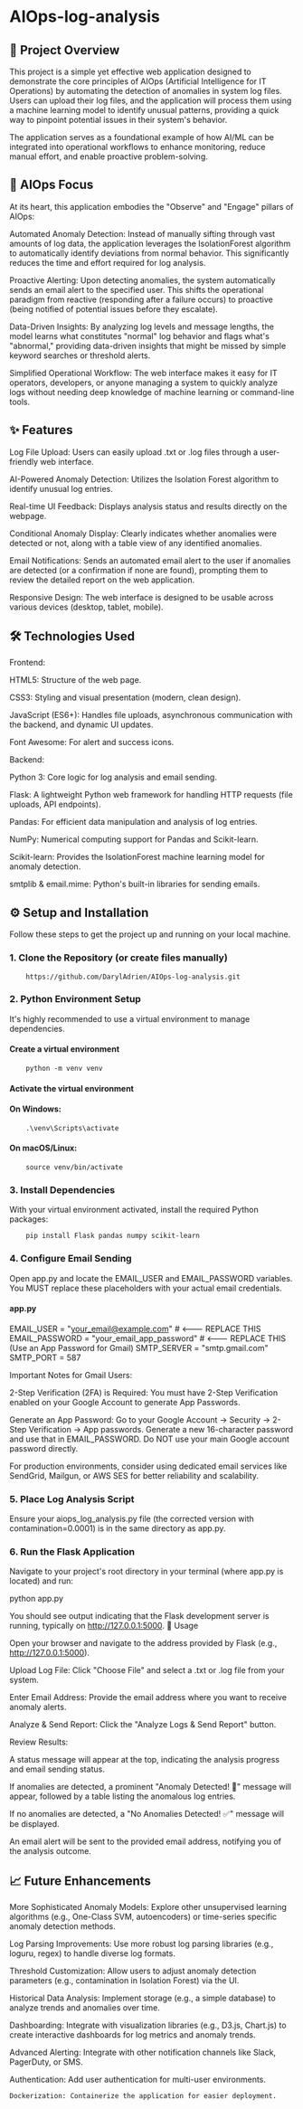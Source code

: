 # AIOps-log-analysis

## 🚀 Project Overview

This project is a simple yet effective web application designed to demonstrate the core principles of AIOps (Artificial Intelligence for IT Operations) by automating the detection of anomalies in system log files. Users can upload their log files, and the application will process them using a machine learning model to identify unusual patterns, providing a quick way to pinpoint potential issues in their system's behavior.

The application serves as a foundational example of how AI/ML can be integrated into operational workflows to enhance monitoring, reduce manual effort, and enable proactive problem-solving.

## 🤖 AIOps Focus

At its heart, this application embodies the "Observe" and "Engage" pillars of AIOps:

Automated Anomaly Detection: Instead of manually sifting through vast amounts of log data, the application leverages the IsolationForest algorithm to automatically identify deviations from normal behavior. This significantly reduces the time and effort required for log analysis.

Proactive Alerting: Upon detecting anomalies, the system automatically sends an email alert to the specified user. This shifts the operational paradigm from reactive (responding after a failure occurs) to proactive (being notified of potential issues before they escalate).

Data-Driven Insights: By analyzing log levels and message lengths, the model learns what constitutes "normal" log behavior and flags what's "abnormal," providing data-driven insights that might be missed by simple keyword searches or threshold alerts.

Simplified Operational Workflow: The web interface makes it easy for IT operators, developers, or anyone managing a system to quickly analyze logs without needing deep knowledge of machine learning or command-line tools.

## ✨ Features

Log File Upload: Users can easily upload .txt or .log files through a user-friendly web interface.

AI-Powered Anomaly Detection: Utilizes the Isolation Forest algorithm to identify unusual log entries.

Real-time UI Feedback: Displays analysis status and results directly on the webpage.

Conditional Anomaly Display: Clearly indicates whether anomalies were detected or not, along with a table view of any identified anomalies.

Email Notifications: Sends an automated email alert to the user if anomalies are detected (or a confirmation if none are found), prompting them to review the detailed report on the web application.

Responsive Design: The web interface is designed to be usable across various devices (desktop, tablet, mobile).

## 🛠️ Technologies Used

Frontend:

HTML5: Structure of the web page.

CSS3: Styling and visual presentation (modern, clean design).

JavaScript (ES6+): Handles file uploads, asynchronous communication with the backend, and dynamic UI updates.

Font Awesome: For alert and success icons.

Backend:

Python 3: Core logic for log analysis and email sending.

Flask: A lightweight Python web framework for handling HTTP requests (file uploads, API endpoints).

Pandas: For efficient data manipulation and analysis of log entries.

NumPy: Numerical computing support for Pandas and Scikit-learn.

Scikit-learn: Provides the IsolationForest machine learning model for anomaly detection.

smtplib & email.mime: Python's built-in libraries for sending emails.

## ⚙️ Setup and Installation

Follow these steps to get the project up and running on your local machine.

### 1. Clone the Repository (or create files manually)

        https://github.com/DarylAdrien/AIOps-log-analysis.git

### 2. Python Environment Setup

It's highly recommended to use a virtual environment to manage dependencies.

#### Create a virtual environment

        python -m venv venv

#### Activate the virtual environment

#### On Windows:

        .\venv\Scripts\activate

#### On macOS/Linux:
        
        source venv/bin/activate

### 3. Install Dependencies

With your virtual environment activated, install the required Python packages:

        pip install Flask pandas numpy scikit-learn

### 4. Configure Email Sending

Open app.py and locate the EMAIL_USER and EMAIL_PASSWORD variables. You MUST replace these placeholders with your actual email credentials.

#### app.py

EMAIL_USER = "your_email@example.com"      # <--- REPLACE THIS
EMAIL_PASSWORD = "your_email_app_password" # <--- REPLACE THIS (Use an App Password for Gmail)
SMTP_SERVER = "smtp.gmail.com"
SMTP_PORT = 587


Important Notes for Gmail Users:

2-Step Verification (2FA) is Required: You must have 2-Step Verification enabled on your Google Account to generate App Passwords.

Generate an App Password: Go to your Google Account -> Security -> 2-Step Verification -> App passwords. Generate a new 16-character password and use that in EMAIL_PASSWORD. Do NOT use your main Google account password directly.

For production environments, consider using dedicated email services like SendGrid, Mailgun, or AWS SES for better reliability and scalability.

### 5. Place Log Analysis Script

Ensure your aiops_log_analysis.py file (the corrected version with contamination=0.0001) is in the same directory as app.py.

### 6. Run the Flask Application

Navigate to your project's root directory in your terminal (where app.py is located) and run:

python app.py

You should see output indicating that the Flask development server is running, typically on http://127.0.0.1:5000.
🚀 Usage

Open your browser and navigate to the address provided by Flask (e.g., http://127.0.0.1:5000).

Upload Log File: Click "Choose File" and select a .txt or .log file from your system.

Enter Email Address: Provide the email address where you want to receive anomaly alerts.

Analyze & Send Report: Click the "Analyze Logs & Send Report" button.

Review Results:

A status message will appear at the top, indicating the analysis progress and email sending status.

If anomalies are detected, a prominent "Anomaly Detected! 🚨" message will appear, followed by a table listing the anomalous log entries.

If no anomalies are detected, a "No Anomalies Detected! ✅" message will be displayed.

An email alert will be sent to the provided email address, notifying you of the analysis outcome.

## 📈 Future Enhancements

More Sophisticated Anomaly Models: Explore other unsupervised learning algorithms (e.g., One-Class SVM, autoencoders) or time-series specific anomaly detection methods.

Log Parsing Improvements: Use more robust log parsing libraries (e.g., loguru, regex) to handle diverse log formats.

Threshold Customization: Allow users to adjust anomaly detection parameters (e.g., contamination in Isolation Forest) via the UI.

Historical Data Analysis: Implement storage (e.g., a simple database) to analyze trends and anomalies over time.

Dashboarding: Integrate with visualization libraries (e.g., D3.js, Chart.js) to create interactive dashboards for log metrics and anomaly trends.

Advanced Alerting: Integrate with other notification channels like Slack, PagerDuty, or SMS.

Authentication: Add user authentication for multi-user environments.

    Dockerization: Containerize the application for easier deployment.
